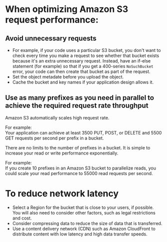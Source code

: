 # When optimizing Amazon S3 request performance:

## Avoid unnecessary requests

- For example, if your code uses a particular S3 bucket, you don't want to check every time you make a request to see whether that bucket exists because it's an extra unnecessary request. Instead, have an if-else statement (for example) so that if you get a 400-series `NoSuchBucket` error, your code can then create that bucket as part of the request.
- Set the object metadate before you upload the object.
- Cache the bucket and key names if your application design allows it.

## Use as many prefixes as you need in parallel to achieve the required request rate throughput

Amazon S3 automatically scales high request rate.

For example: <br>
Your application can achieve at least 3500 PUT, POST, or DELETE and 5500 GET requests per second per prefix in a bucket.

There are no limits to the number of prefixes in a bucket. It is simple to increase your read or write performance exponentially.

For example: <br>
If you create 10 prefixes in an Amazon S3 bucket to parallelize reads, you could scale your read performance to 55000 read requests per second.

# To reduce network latency

- Select a Region for the bucket that is close to your users, if possible. You will also need to consider other factors, such as legal restrictions and cost.
- Consider compressing data to reduce the size of data that is transferred.
- Use a content delivery network (CDN) such as Amazon CloudFront to distribute content with low latency and high data transfer speeds.
